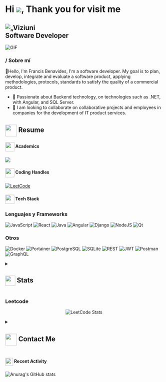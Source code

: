<h1 alinear="centro">Hi <img src="https://github.com/FBH464/FBH464/blob/main/icons/Hi.gif" ancho=„14px"/>, Thank you for visit me</h1>
<h2 alinear="centro">
  <img src="https://komarev.com/ghpvc/?username=FBH464&color=dc143c&estilo=para-la-insignia" alt=„Viziuni de perfil"estilo="altura:21px;"> <br>
Software Developer </h2>
<div alinear="centro">
 <img alt="GIF" src="https://media4.giphy.com/media/11KzOet1ElBDz2/giphy.gif?cid=6c09b952ufa3xxbbm0mpuadm2zaik3wjp4m9luz2ly0lyz8d&ep=v1_internal_gif_by_id&rid=giphy.gif&ct=g" />
</div>

### / Sobre mí

👋Hello, I'm Francis Benavides, I'm a software developer. My goal is to plan, develop, integrate and evaluate a software product, applying methodologies, protocols, standards to satisfy the quality of a commercial product.
- 🌱 Passionate about Backend technology, on technologies such as .NET, with Angular, and SQL Server.
- 👀 I am looking to collaborate on collaborative projects and employees in companies for the development of IT product services.


<h2>
  <img align="center" src="https://github.com/FBH464/FBH464/blob/main/icons/about.png" width="37" />
  Resume
</h2>

<h4>
  <img align="center" src="https://github.com/FBH464/FBH464/blob/main/icons/academics.gif" width="29"/> Academics
</h4>
<span><img src="https://img.shields.io/badge/University-[UNIANDES]-1877F2?style=for-the-badge"></span>
<h4>
  <img align="center" src="https://user-images.githubusercontent.com/74038190/216122041-518ac897-8d92-4c6b-9b3f-ca01dcaf38ee.png" width="29"/> Coding Handles
</h4>

[![LeetCode](https://img.shields.io/badge/LeetCode-000000?style=for-the-badge&logo=LeetCode&logoColor=#d16c06)](https://www.leetcode.com/fbh464)

<h4> 
  <img align="center" src="https://github.com/FBH464/FBH464/blob/main/icons/techstack.gif" width="29"/> Tech Stack 
</h4>

  ### Lenguajes y Frameworks
  ![JavaScript](https://img.shields.io/badge/javascript-%23323330.svg?style=for-the-badge&logo=javascript&logoColor=%23F7DF1E) 
  ![React](https://img.shields.io/badge/react-%2320232a.svg?style=for-the-badge&logo=react&logoColor=%2361DAFB) 
  ![Java](https://img.shields.io/badge/Java-%23ED8B00.svg?style=for-the-badge&logo=java&logoColor=white)
  ![Angular](https://img.shields.io/badge/Angular-DD0031?style=for-the-badge&logo=angular&logoColor=white)
  ![Django](https://img.shields.io/badge/Django-%23092E20.svg?style=for-the-badge&logo=django&logoColor=white)
  ![NodeJS](https://img.shields.io/badge/Node.js-43853D?style=for-the-badge&logo=node.js&logoColor=white)
  ![Qt](https://img.shields.io/badge/Qt-41CD52?style=for-the-badge&logo=qt&logoColor=white)
  
  ### Otros
  ![Docker](https://img.shields.io/badge/Docker-2496ED?style=for-the-badge&logo=docker&logoColor=white)
  ![Portainer](https://img.shields.io/badge/Portainer-13BEF9?style=for-the-badge&logo=portainer&logoColor=white)
  ![PostgreSQL](https://img.shields.io/badge/PostgreSQL-4169E1?style=for-the-badge&logo=postgresql&logoColor=white)
  ![SQLite](https://img.shields.io/badge/SQLite-003B57?style=for-the-badge&logo=sqlite&logoColor=white)
  ![REST](https://img.shields.io/badge/REST-#009639?style=for-the-badge&logo=rest&logoColor=white)
  ![JWT](https://img.shields.io/badge/JWT-000000?style=for-the-badge&logo=jwt&logoColor=white)
  ![Postman](https://img.shields.io/badge/Postman-FF6C37?style=for-the-badge&logo=postman&logoColor=white)
  ![GraphQL](https://img.shields.io/badge/GraphQL-E10098?style=for-the-badge&logo=graphql&logoColor=white)
</details>

<details>
  <summary><h2> <img align="center" src="https://github.com/FBH464/FBH464/blob/main/icons/stats.gif" width="32"/> Stats</h2></summary>
  <div align="center">

   ![](https://github-readme-stats.vercel.app/api?username=FBH464&theme=tokyonight&hide_border=false&include_all_commits=true&count_private=false)<br/>
   ![](https://github-readme-streak-stats.herokuapp.com/?user=FBH464&theme=tokyonight&hide_border=false)<br/>
   ![](https://github-readme-stats.vercel.app/api/top-langs/?username=FBH464&theme=tokyonight&hide_border=false&include_all_commits=true&count_private=false&layout=compact)<br/>
   ![](https://github-readme-activity-graph.vercel.app/graph?username=FBH464&theme=tokyo-night)

  </div>
</details>



### Leetcode
  <div align="center">
    
  ![LeetCode Stats](https://leetcode.card.workers.dev/fbh464?theme=auto&font=baloo&extension=null)
  </div>

<details>
  <summary><h2> <img align="center" src="https://github.com/FBH464/FBH464/blob/main/icons/Contact.gif" width="37"/> Contact Me</h2></summary>
  <p>
    <i>You can reach out to me via</i>
    <a href="mailto:francis.bh.4264@gmail.com">
      <img align="center" src="https://github.com/FBH464/FBH464/blob/main/icons/Gmail.gif" width="100"/>
    </a>
  </p>
</details>

### <h4> <img align="center" src="https://github.com/FBH464/FBH464/blob/main/icons/activity.gif" width="25"/> Recent Activity</h4>

![Anurag's GitHub stats](https://github-readme-stats.vercel.app/api?username=FBH464&show_icons=true&theme=radical)



<!---
FBH464/FBH464 es un repositorio ✨ especial porque su `README.md` (este archivo) aparece en su perfil de GitHub.
Puede hacer clic en el enlace Vista previa para ver sus cambios.
--->
